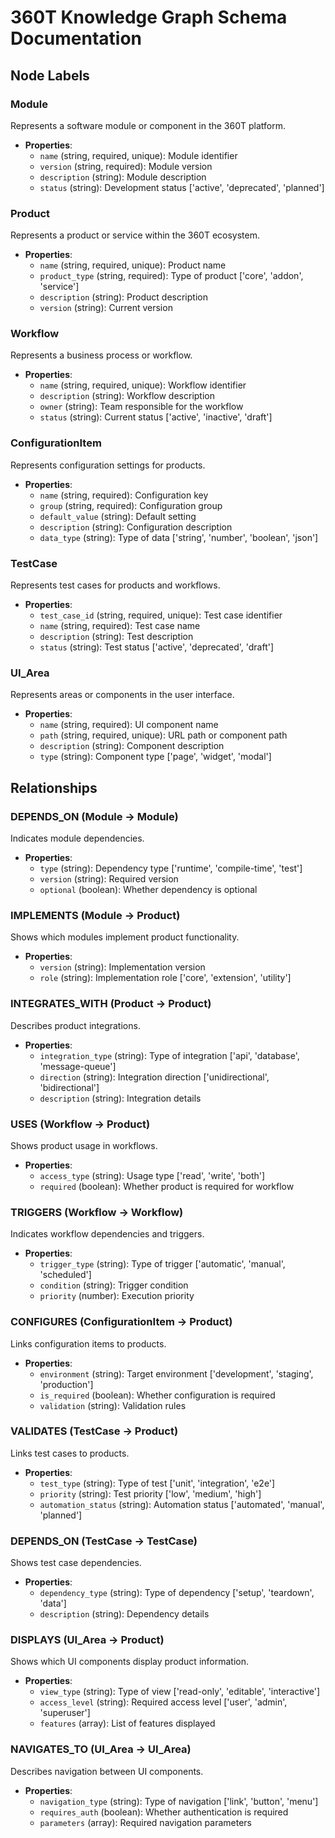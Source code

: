 # 360T Knowledge Graph Schema Documentation

## Node Labels

### Module
Represents a software module or component in the 360T platform.
- **Properties**:
  - `name` (string, required, unique): Module identifier
  - `version` (string, required): Module version
  - `description` (string): Module description
  - `status` (string): Development status ['active', 'deprecated', 'planned']

### Product
Represents a product or service within the 360T ecosystem.
- **Properties**:
  - `name` (string, required, unique): Product name
  - `product_type` (string, required): Type of product ['core', 'addon', 'service']
  - `description` (string): Product description
  - `version` (string): Current version

### Workflow
Represents a business process or workflow.
- **Properties**:
  - `name` (string, required, unique): Workflow identifier
  - `description` (string): Workflow description
  - `owner` (string): Team responsible for the workflow
  - `status` (string): Current status ['active', 'inactive', 'draft']

### ConfigurationItem
Represents configuration settings for products.
- **Properties**:
  - `name` (string, required): Configuration key
  - `group` (string, required): Configuration group
  - `default_value` (string): Default setting
  - `description` (string): Configuration description
  - `data_type` (string): Type of data ['string', 'number', 'boolean', 'json']

### TestCase
Represents test cases for products and workflows.
- **Properties**:
  - `test_case_id` (string, required, unique): Test case identifier
  - `name` (string, required): Test case name
  - `description` (string): Test description
  - `status` (string): Test status ['active', 'deprecated', 'draft']

### UI_Area
Represents areas or components in the user interface.
- **Properties**:
  - `name` (string, required): UI component name
  - `path` (string, required, unique): URL path or component path
  - `description` (string): Component description
  - `type` (string): Component type ['page', 'widget', 'modal']

## Relationships

### DEPENDS_ON (Module → Module)
Indicates module dependencies.
- **Properties**:
  - `type` (string): Dependency type ['runtime', 'compile-time', 'test']
  - `version` (string): Required version
  - `optional` (boolean): Whether dependency is optional

### IMPLEMENTS (Module → Product)
Shows which modules implement product functionality.
- **Properties**:
  - `version` (string): Implementation version
  - `role` (string): Implementation role ['core', 'extension', 'utility']

### INTEGRATES_WITH (Product → Product)
Describes product integrations.
- **Properties**:
  - `integration_type` (string): Type of integration ['api', 'database', 'message-queue']
  - `direction` (string): Integration direction ['unidirectional', 'bidirectional']
  - `description` (string): Integration details

### USES (Workflow → Product)
Shows product usage in workflows.
- **Properties**:
  - `access_type` (string): Usage type ['read', 'write', 'both']
  - `required` (boolean): Whether product is required for workflow

### TRIGGERS (Workflow → Workflow)
Indicates workflow dependencies and triggers.
- **Properties**:
  - `trigger_type` (string): Type of trigger ['automatic', 'manual', 'scheduled']
  - `condition` (string): Trigger condition
  - `priority` (number): Execution priority

### CONFIGURES (ConfigurationItem → Product)
Links configuration items to products.
- **Properties**:
  - `environment` (string): Target environment ['development', 'staging', 'production']
  - `is_required` (boolean): Whether configuration is required
  - `validation` (string): Validation rules

### VALIDATES (TestCase → Product)
Links test cases to products.
- **Properties**:
  - `test_type` (string): Type of test ['unit', 'integration', 'e2e']
  - `priority` (string): Test priority ['low', 'medium', 'high']
  - `automation_status` (string): Automation status ['automated', 'manual', 'planned']

### DEPENDS_ON (TestCase → TestCase)
Shows test case dependencies.
- **Properties**:
  - `dependency_type` (string): Type of dependency ['setup', 'teardown', 'data']
  - `description` (string): Dependency details

### DISPLAYS (UI_Area → Product)
Shows which UI components display product information.
- **Properties**:
  - `view_type` (string): Type of view ['read-only', 'editable', 'interactive']
  - `access_level` (string): Required access level ['user', 'admin', 'superuser']
  - `features` (array): List of features displayed

### NAVIGATES_TO (UI_Area → UI_Area)
Describes navigation between UI components.
- **Properties**:
  - `navigation_type` (string): Type of navigation ['link', 'button', 'menu']
  - `requires_auth` (boolean): Whether authentication is required
  - `parameters` (array): Required navigation parameters 